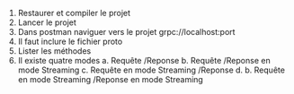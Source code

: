 ﻿1. Restaurer  et compiler le projet
2. Lancer le projet
3. Dans postman naviguer vers le projet grpc://localhost:port
4. Il faut inclure le fichier proto
5. Lister les méthodes
6. Il existe quatre modes
	a. Requête /Reponse
	b. Requête /Reponse en mode Streaming
	c. Requête en mode Streaming /Reponse 
    d. b. Requête en mode Streaming /Reponse en mode Streaming